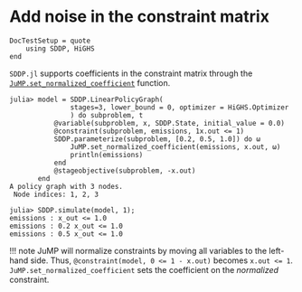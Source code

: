 # Add noise in the constraint matrix

```@meta
DocTestSetup = quote
    using SDDP, HiGHS
end
```

`SDDP.jl` supports coefficients in the constraint matrix through the
[`JuMP.set_normalized_coefficient`](https://jump.dev/JuMP.jl/stable/manual/constraints/#Modify-a-variable-coefficient)
function.

```jldoctest; filter=r" \: .+?1.0"
julia> model = SDDP.LinearPolicyGraph(
               stages=3, lower_bound = 0, optimizer = HiGHS.Optimizer
               ) do subproblem, t
           @variable(subproblem, x, SDDP.State, initial_value = 0.0)
           @constraint(subproblem, emissions, 1x.out <= 1)
           SDDP.parameterize(subproblem, [0.2, 0.5, 1.0]) do ω
               JuMP.set_normalized_coefficient(emissions, x.out, ω)
               println(emissions)
           end
           @stageobjective(subproblem, -x.out)
       end
A policy graph with 3 nodes.
 Node indices: 1, 2, 3

julia> SDDP.simulate(model, 1);
emissions : x_out <= 1.0
emissions : 0.2 x_out <= 1.0
emissions : 0.5 x_out <= 1.0
```

!!! note
    JuMP will normalize constraints by moving all variables to the left-hand
    side. Thus, `@constraint(model, 0 <= 1 - x.out)` becomes `x.out <= 1`.
    `JuMP.set_normalized_coefficient` sets the coefficient on the _normalized_
    constraint.
